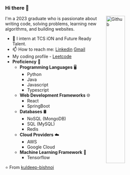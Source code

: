 ### Hi there 👋

<img width="35%" align="right" alt="Github" src="https://user-images.githubusercontent.com/48678280/88862734-4903af80-d201-11ea-968b-9c939d88a37c.gif" />

I'm a 2023 graduate who is passionate about writing code, solving problems, learning new algorithms, and building websites.

- 🔭 I intern at TCS iON and Future Ready Talent.
- 📫 How to reach me: [Linkedin](https://www.linkedin.com/in/bishnoikuldeep/) [Gmail](mailto:kuldeepbishnoi.2001@gmail.com)
- My coding profile - [Leetcode](https://leetcode.com/kuldeep_29/)
- **Proficiency** 🚀
  - **Programming Languages** 🖥️
    - Python
    - Java
    - Javascript
    - Typescript
  - **Web Development Frameworks** 🌐
    - React
    - SpringBoot
  - **Databases** 🛢️
    - NoSQL (MongoDB)
    - SQL (MySQL)
    - Redis
  - **Cloud Providers** ☁️
    - AWS
    - Google Cloud
  - **Machine Learning Framework** 🤖
    - Tensorflow



⭐️ From [kuldeep-bishnoi](https://github.com/kuldeepbishnoi)
